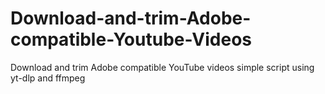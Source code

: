 # Download-and-trim-Adobe-compatible-Youtube-Videos
Download and trim Adobe compatible YouTube videos simple script using yt-dlp and ffmpeg 
